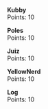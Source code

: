 **Kubby**  
Points: 10

**Poles**  
Points: 10

**Juiz**  
Points: 10

**YellowNerd**  
Points: 10

**Log**  
Points: 10

